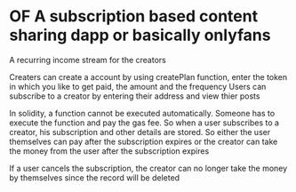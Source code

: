 # OF A subscription based content sharing dapp or basically onlyfans

A recurring income stream for the creators

Creaters can create a account by using createPlan function, enter the token in which you like to get paid, the amount and the frequency
Users can subscribe to a creator by entering their address and view thier posts

In solidity, a function cannot be executed automatically. Someone has to execute the function and pay the gas fee. So when a user subscribes to a creator, his subscription and other details are stored.
So either the user themselves can pay after the subscription expires or the creator can take the money from the user after the subscription expires

If a user cancels the subscription, the creator can no longer take the money by themselves since the record will be deleted
